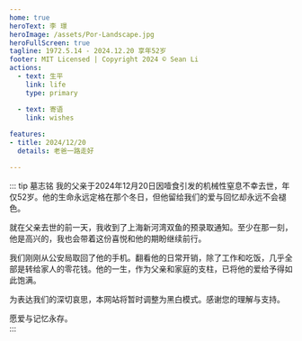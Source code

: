 ```yaml
---
home: true
heroText: 李 璟
heroImage: /assets/Por-Landscape.jpg
heroFullScreen: true
tagline: 1972.5.14 - 2024.12.20 享年52岁
footer: MIT Licensed | Copyright 2024 © Sean Li
actions:
  - text: 生平
    link: life
    type: primary

  - text: 寄语
    link: wishes
  
features:
- title: 2024/12/20
  details: 老爸一路走好

---
```


::: tip 墓志铭
我的父亲于2024年12月20日因噎食引发的机械性窒息不幸去世，年仅52岁。他的生命永远定格在那个冬日，但他留给我们的爱与回忆却永远不会褪色。 

就在父亲去世的前一天，我收到了上海新河湾双鱼的预录取通知。至少在那一刻，他是高兴的，我也会带着这份喜悦和他的期盼继续前行。  

我们刚刚从公安局取回了他的手机。翻看他的日常开销，除了工作和吃饭，几乎全部是转给家人的零花钱。他的一生，作为父亲和家庭的支柱，已将他的爱给予得如此饱满。  

为表达我们的深切哀思，本网站将暂时调整为黑白模式。感谢您的理解与支持。  

愿爱与记忆永存。  
:::